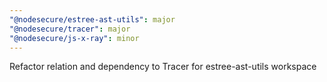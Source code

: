 ```yaml
---
"@nodesecure/estree-ast-utils": major
"@nodesecure/tracer": major
"@nodesecure/js-x-ray": minor
---
```


Refactor relation and dependency to Tracer for estree-ast-utils workspace
